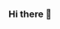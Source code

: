 ### Hi there 👋

<!--
**Cr1st1n4R1c0/Cr1st1n4R1c0** is a ✨ _special_ ✨ repository because its `README.md` (this file) appears on your GitHub profile.

![pinkbannerwmyname](images/Pink Minimalist Watercolor Background Linkedin Banner.png)

Here are some ideas to get you started:

- 🔭 I’m currently working on ...
- 🌱 I’m currently learning ...
- 👯 I’m looking to collaborate on ...
- 🤔 I’m looking for help with ...
- 💬 Ask me about ...
- 📫 How to reach me: ...
- 😄 Pronouns: ...
- ⚡ Fun fact: ...
-->
